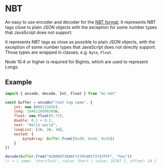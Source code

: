 # NBT

An easy to use encoder and decoder for the [NBT format](https://wiki.vg/NBT).
It represents NBT tags close to plain JSON objects with the exception for
some number types that JavaScript does not support.

It represents NBT tags as close as possible to plain JSON objects, with the
exception of some number types that JavaScript does not directly support.
Those types are wrapped in classes, e.g. `Byte`, `Float`.

Node 10.4 or higher is required for BigInts, which are used to represent Longs.

## Example

```js
import { encode, decode, Int, Float } from "mc-nbt"

const buffer = encode("root tag name", {
    int: new Int(123456),
    long: 1040120600380n,
    float: new Float(0.75),
    double: 0.1 + 0.2,
    text: "Hello world",
    longList: [1n, 2n, 3n],
    nested: {
        byteArray: Buffer.from([0x80, 0x40, 0x20])
    }
})

decode(Buffer.from("02000973686F7274546573747FFF", "hex"))
// ⮡ { name: 'shortTest', value: Short { value: 32767 }, offset: 14 }
```
